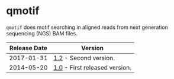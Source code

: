 # qmotif

`qmotif` does motif searching in 
aligned reads from next generation sequencing (NGS) BAM files.

Release Date | Version
------------ | --------
2017-01-31   | [1.2](qmotif_1_2) - Second version.
2014-05-20   | [1.0](qmotif_1_0) - First released version.

